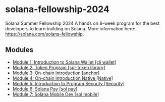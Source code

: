 # solana-fellowship-2024 

Solana Summer Fellowship 2024 A hands on 8-week program for the best developers to learn building on Solana. More information here: https://solana.com/solana-fellowship.

## Modules

- [Module 1: Introduction to Solana Wallet [cli wallet]](https://github.com/erwinqxy/solana-fellowship-2024/tree/main/s1-introduction)
- [Module 2: Token Program [spl-token library]](https://github.com/erwinqxy/solana-fellowship-2024/tree/main/s2-token-program)
- [Module 3: On-chain Introduction [anchor]](https://github.com/erwinqxy/solana-fellowship-2024/tree/main/s3-onchain-introduction)
- [Module 4: On-chain Introduction Native [Native]](https://github.com/erwinqxy/solana-fellowship-2024/tree/main/s4-onchain-introduction-native)
- [Module 5: Introduction to Program Security [Security]](https://github.com/erwinqxy/solana-fellowship-2024/tree/main/s5-introduction-to-program-security)
- [Module 6: Solana Pay [sol pay]](https://github.com/erwinqxy/solana-fellowship-2024/tree/main/s6-solana-pay)
- [Module 7: Solana Mobile Dev [sol mobile]](https://github.com/erwinqxy/solana-fellowship-2024/tree/main/s7-solana-mobile-dev)
